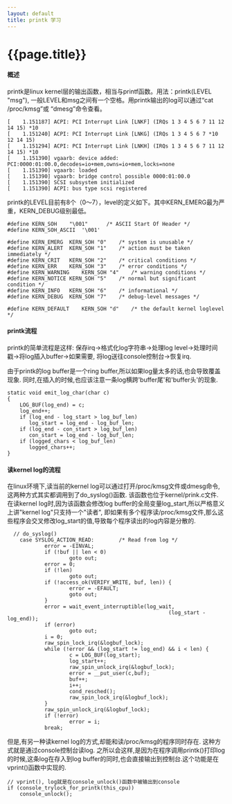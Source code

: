 ```yaml
---
layout: default
title: printk 学习
---
```


{{page.title}}
=====================

#### 概述

printk是linux kernel层的输出函数，相当与printf函数。用法：printk(LEVEL "msg"),
一般LEVEL和msg之间有一个空格。用printk输出的log可以通过“cat /proc/kmsg”或
“dmesg”命令查看。

	[    1.151187] ACPI: PCI Interrupt Link [LNKF] (IRQs 1 3 4 5 6 7 11 12 14 15) *10
	[    1.151240] ACPI: PCI Interrupt Link [LNKG] (IRQs 1 3 4 5 6 7 *10 12 14 15)
	[    1.151294] ACPI: PCI Interrupt Link [LNKH] (IRQs 1 3 4 5 6 7 11 12 14 15) *10
	[    1.151390] vgaarb: device added: PCI:0000:01:00.0,decodes=io+mem,owns=io+mem,locks=none
	[    1.151390] vgaarb: loaded
	[    1.151390] vgaarb: bridge control possible 0000:01:00.0
	[    1.151390] SCSI subsystem initialized
	[    1.151390] ACPI: bus type scsi registered

printk的LEVEL目前有8个（0～7），level的定义如下。其中KERN_EMERG最为严重，KERN_DEBUG级别最低。

	#define KERN_SOH    "\001"      /* ASCII Start Of Header */
	#define KERN_SOH_ASCII  '\001'
	
	#define KERN_EMERG  KERN_SOH "0"    /* system is unusable */
	#define KERN_ALERT  KERN_SOH "1"    /* action must be taken immediately */
	#define KERN_CRIT   KERN_SOH "2"    /* critical conditions */
	#define KERN_ERR    KERN_SOH "3"    /* error conditions */
	#define KERN_WARNING    KERN_SOH "4"    /* warning conditions */
	#define KERN_NOTICE KERN_SOH "5"    /* normal but significant condition */
	#define KERN_INFO   KERN_SOH "6"    /* informational */
	#define KERN_DEBUG  KERN_SOH "7"    /* debug-level messages */
	
	#define KERN_DEFAULT    KERN_SOH "d"    /* the default kernel loglevel */

#### printk流程

printk的简单流程是这样: 保存irq->格式化log字符串->处理log level->处理时间戳->将log插入buffer->如果需要,
将log送往console控制台->恢复irq. 

由于printk的log buffer是一个ring buffer,所以如果log量太多的话,也会导致覆盖现象. 同时,在插入的时候,也应该注意一条log横跨'buffer尾'和'buffer头'的现象. 

	static void emit_log_char(char c)
	{
	    LOG_BUF(log_end) = c;
        log_end++;
 		if (log_end - log_start > log_buf_len)
           log_start = log_end - log_buf_len;
        if (log_end - con_start > log_buf_len)
           con_start = log_end - log_buf_len;
        if (logged_chars < log_buf_len)
           logged_chars++;
	}

#### 读kernel log的流程

在linux环境下,读当前的kernel log可以通过打开/proc/kmsg文件或dmesg命令,这两种方式其实都调用到了do_syslog()函数. 该函数也位于kernel/prink.c文件. 在读kernel log时,因为该函数会修改log buffer的全局变量log_start,所以严格意义上讲"kernel log"只支持一个"读者", 即如果有多个程序读/proc/kmsg文件,那么这些程序会交叉修改log_start的值,导致每个程序读出的log内容是分散的.

      // do_syslog()                       
        case SYSLOG_ACTION_READ:        /* Read from log */
                error = -EINVAL;
                if (!buf || len < 0)
                        goto out;
                error = 0;
                if (!len)
                        goto out;
                if (!access_ok(VERIFY_WRITE, buf, len)) {
                        error = -EFAULT;
                        goto out;
                }
                error = wait_event_interruptible(log_wait,
                                                        (log_start - log_end));
                if (error)
                        goto out;
                i = 0;
                raw_spin_lock_irq(&logbuf_lock);
                while (!error && (log_start != log_end) && i < len) {
                        c = LOG_BUF(log_start);
                        log_start++;
                        raw_spin_unlock_irq(&logbuf_lock);
                        error = __put_user(c,buf);
                        buf++;
                        i++;
                        cond_resched();
                        raw_spin_lock_irq(&logbuf_lock);
                }
                raw_spin_unlock_irq(&logbuf_lock);
                if (!error)
                        error = i;
                break;

但是,有另一种读kernel log的方式,却能和读/proc/kmsg的程序同时存在. 这种方式就是通过console控制台读log. 之所以会这样,是因为在程序调用printk()打印log的时候,这条log在存入到log buffer的同时,也会直接输出到控制台.这个功能是在vprint()函数中实现的. 
    
    // vprint(), log就是在console_unlock()函数中被输出到console
    if (console_trylock_for_printk(this_cpu))
        console_unlock();
